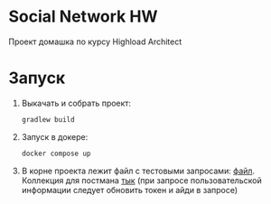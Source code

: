 # Social Network HW
Проект домашка по курсу Highload Architect

# Запуск
1. Выкачать и собрать проект:
    ```bash
    gradlew build
    ```
2. Запуск в докере:
    ```bash
    docker compose up
    ```
3. В корне проекта лежит файл с тестовыми запросами: [файл](requests.http).
   Коллекция для постмана [тык](HW.postman_collection.json)
   (при запросе пользовательской информации следует обновить токен и айди в запросе)
